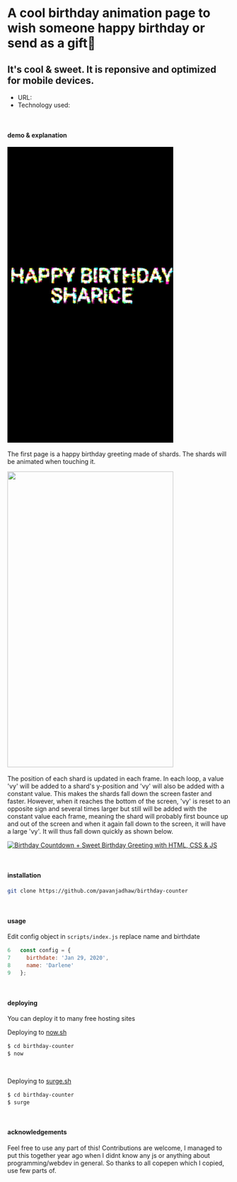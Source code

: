 # A cool birthday animation page to wish someone happy birthday or send as a gift🎁

## It's cool & sweet. It is reponsive and optimized for mobile devices.

* URL: 
* Technology used: 

&nbsp;

#### demo & explanation
<img src="images/screenshot1.jpg" width="375" height="667">



The first page is a happy birthday greeting made of shards. The shards will be animated when touching it.


<img src="images/screenshot2.gif" width="375" height="667">

The position of each shard is updated in each frame. In each loop, a value 'vy' will be added to a shard's y-position and 'vy' will also be added with a constant value. This makes the shards fall down the screen faster and faster. However, when it reaches the bottom of the screen, 'vy' is reset to an opposite sign and several times larger but still will be added with the constant value each frame, meaning the shard will probably first bounce up and out of the screen and  when it again fall down to the screen, it will have a large 'vy'. It will thus fall down quickly as shown below. 


















[![Birthday Countdown + Sweet Birthday Greeting with HTML, CSS & JS](http://img.youtube.com/vi/B-f1bxYaayc/0.jpg)](https://youtu.be/B-f1bxYaayc?t=53 'Birthday Countdown + Sweet Birthday Greeting with HTML, CSS & JS')

&nbsp;

#### installation

```sh
git clone https://github.com/pavanjadhaw/birthday-counter
```

&nbsp;

#### usage

Edit config object in `scripts/index.js`
replace name and birthdate

```js
6   const config = {
7     birthdate: 'Jan 29, 2020',
8     name: 'Darlene'
9   };
```

&nbsp;

#### deploying

You can deploy it to many free hosting sites

Deploying to [now.sh](https://zeit.co/home)

```sh
$ cd birthday-counter
$ now
```

&nbsp;

Deploying to [surge.sh](https://surge.sh/)

```sh
$ cd birthday-counter
$ surge
```

&nbsp;

#### acknowledgements

Feel free to use any part of this! Contributions are welcome,
I managed to put this together year ago when I didnt know any js or anything about programming/webdev in general.
So thanks to all copepen which I copied, use few parts of.

&nbsp;
